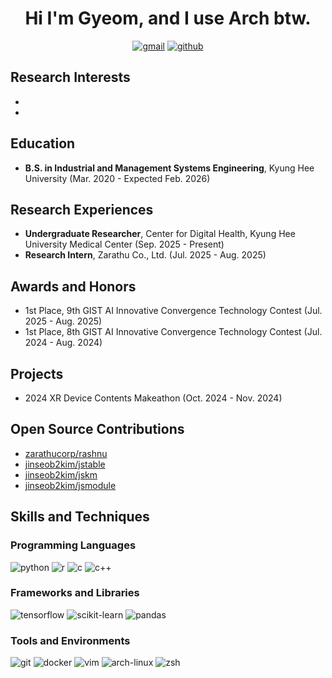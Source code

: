 <div align="center">

# Hi I'm Gyeom, and I use Arch btw.

[![gmail](https://img.shields.io/badge/Gmail-EA4335?style=flat&logo=gmail&logoColor=white)](mailto:hbgyeom@gmail.com)
[![github](https://img.shields.io/badge/GitHub-181717?style=flat&logo=github&logoColor=white)](https://github.com/hbgyeom1)

</div>

## Research Interests
- 
- 

## Education
- **B.S. in Industrial and Management Systems Engineering**, Kyung Hee University (Mar. 2020 - Expected Feb. 2026)

## Research Experiences
- **Undergraduate Researcher**, Center for Digital Health, Kyung Hee University Medical Center (Sep. 2025 - Present)
- **Research Intern**, Zarathu Co., Ltd. (Jul. 2025 - Aug. 2025)

## Awards and Honors
- 1st Place, 9th GIST AI Innovative Convergence Technology Contest (Jul. 2025 - Aug. 2025)
- 1st Place, 8th GIST AI Innovative Convergence Technology Contest (Jul. 2024 - Aug. 2024)

## Projects
- 2024 XR Device Contents Makeathon (Oct. 2024 - Nov. 2024)

## Open Source Contributions
- [zarathucorp/rashnu](https://github.com/zarathucorp/rashnu)
- [jinseob2kim/jstable](https://github.com/jinseob2kim/jstable)
- [jinseob2kim/jskm](https://github.com/jinseob2kim/jskm)
- [jinseob2kim/jsmodule](https://github.com/jinseob2kim/jsmodule)

## Skills and Techniques

### Programming Languages
![python](https://img.shields.io/badge/Python-3776AB?style=flat&logo=python&logoColor=white)
![r](https://img.shields.io/badge/R-276DC3?style=flat&logo=r&logoColor=white)
![c](https://img.shields.io/badge/C-A8B9CC?style=flat&logo=c&logoColor=black)
![c++](https://img.shields.io/badge/C%2B%2B-00599C?style=flat&logo=c%2B%2B&logoColor=white)

### Frameworks and Libraries
![tensorflow](https://img.shields.io/badge/Tensorflow-FF6F00?style=flat&logo=tensorflow&logoColor=white)
![scikit-learn](https://img.shields.io/badge/scikit--learn-F7931E?style=flat&logo=scikit-learn&logoColor=white)
![pandas](https://img.shields.io/badge/Pandas-150458?style=flat&logo=pandas&logoColor=white)

### Tools and Environments
![git](https://img.shields.io/badge/Git-F05032?style=flat&logo=git&logoColor=white)
![docker](https://img.shields.io/badge/Docker-2496ED?style=flat&logo=docker&logoColor=white)
![vim](https://img.shields.io/badge/Vim-019733?style=flat&logo=vim&logoColor=white)
![arch-linux](https://img.shields.io/badge/Arch_Linux-1793D1?style=flat&logo=arch-linux&logoColor=white)
![zsh](https://img.shields.io/badge/Zsh-F15A24?style=flat&logo=zsh&logoColor=white)
